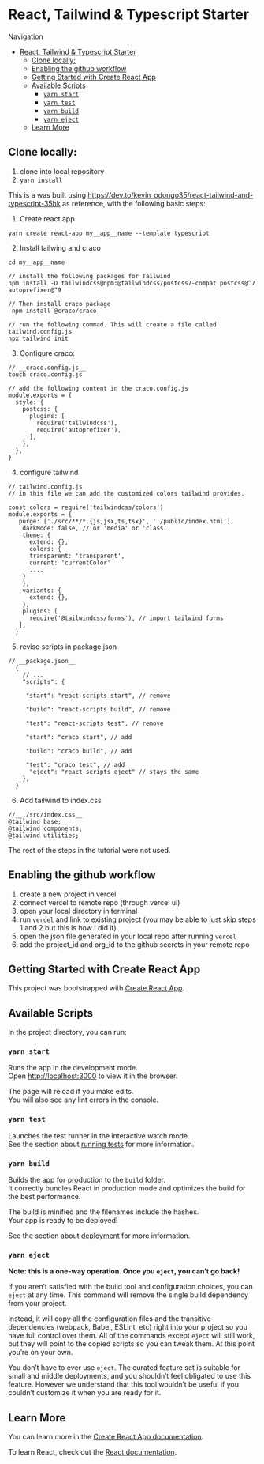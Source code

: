 # React, Tailwind & Typescript Starter


Navigation
- [React, Tailwind & Typescript Starter](#react-tailwind--typescript-starter)
  - [Clone locally:](#clone-locally)
  - [Enabling the github workflow](#enabling-the-github-workflow)
  - [Getting Started with Create React App](#getting-started-with-create-react-app)
  - [Available Scripts](#available-scripts)
    - [`yarn start`](#yarn-start)
    - [`yarn test`](#yarn-test)
    - [`yarn build`](#yarn-build)
    - [`yarn eject`](#yarn-eject)
  - [Learn More](#learn-more)

## Clone locally:
1. clone into local repository
2. `yarn install`

This is a was built using https://dev.to/kevin_odongo35/react-tailwind-and-typescript-35hk as reference, with the following basic steps:

1. Create react app
```
yarn create react-app my__app__name --template typescript
```

2. Install tailwing and craco

```
cd my__app__name

// install the following packages for Tailwind
npm install -D tailwindcss@npm:@tailwindcss/postcss7-compat postcss@^7 autoprefixer@^9

// Then install craco package
 npm install @craco/craco

// run the following commad. This will create a file called tailwind.config.js
npx tailwind init
```

3. Configure craco:
```
// __craco.config.js__
touch craco.config.js

// add the following content in the craco.config.js
module.exports = {
  style: {
    postcss: {
      plugins: [
        require('tailwindcss'),
        require('autoprefixer'),
      ],
    },
  },
}
```

4. configure tailwind
```
// tailwind.config.js
// in this file we can add the customized colors tailwind provides.

const colors = require('tailwindcss/colors')
module.exports = {
   purge: ['./src/**/*.{js,jsx,ts,tsx}', './public/index.html'],
    darkMode: false, // or 'media' or 'class'
    theme: {
      extend: {},
      colors: {
      transparent: 'transparent',
      current: 'currentColor'
      ....
    }
    },
    variants: {
      extend: {},
    },
    plugins: [
      require('@tailwindcss/forms'), // import tailwind forms
   ],
  }
```
5. revise scripts in package.json
```
// __package.json__
  {
    // ...
    "scripts": {

     "start": "react-scripts start", // remove

     "build": "react-scripts build", // remove

     "test": "react-scripts test", // remove

     "start": "craco start", // add

     "build": "craco build", // add

     "test": "craco test", // add
      "eject": "react-scripts eject" // stays the same
    },
  }
```
6. Add tailwind to index.css
```
//__./src/index.css__
@tailwind base;
@tailwind components;
@tailwind utilities;
```

The rest of the steps in the tutorial were not used. 

## Enabling the github workflow 
1. create a new project in vercel 
2. connect vercel to remote repo (through vercel ui)
3. open your local directory in terminal 
4. run `vercel` and link to existing project (you may be able to just skip steps 1 and 2 but this is how I did it)
5. open the json file generated in your local repo after running `vercel`
6. add the project_id and org_id to the github secrets in your remote repo 

## Getting Started with Create React App

This project was bootstrapped with [Create React App](https://github.com/facebook/create-react-app).

## Available Scripts

In the project directory, you can run:

### `yarn start`

Runs the app in the development mode.\
Open [http://localhost:3000](http://localhost:3000) to view it in the browser.

The page will reload if you make edits.\
You will also see any lint errors in the console.

### `yarn test`

Launches the test runner in the interactive watch mode.\
See the section about [running tests](https://facebook.github.io/create-react-app/docs/running-tests) for more information.

### `yarn build`

Builds the app for production to the `build` folder.\
It correctly bundles React in production mode and optimizes the build for the best performance.

The build is minified and the filenames include the hashes.\
Your app is ready to be deployed!

See the section about [deployment](https://facebook.github.io/create-react-app/docs/deployment) for more information.

### `yarn eject`

**Note: this is a one-way operation. Once you `eject`, you can’t go back!**

If you aren’t satisfied with the build tool and configuration choices, you can `eject` at any time. This command will remove the single build dependency from your project.

Instead, it will copy all the configuration files and the transitive dependencies (webpack, Babel, ESLint, etc) right into your project so you have full control over them. All of the commands except `eject` will still work, but they will point to the copied scripts so you can tweak them. At this point you’re on your own.

You don’t have to ever use `eject`. The curated feature set is suitable for small and middle deployments, and you shouldn’t feel obligated to use this feature. However we understand that this tool wouldn’t be useful if you couldn’t customize it when you are ready for it.

## Learn More

You can learn more in the [Create React App documentation](https://facebook.github.io/create-react-app/docs/getting-started).

To learn React, check out the [React documentation](https://reactjs.org/).

